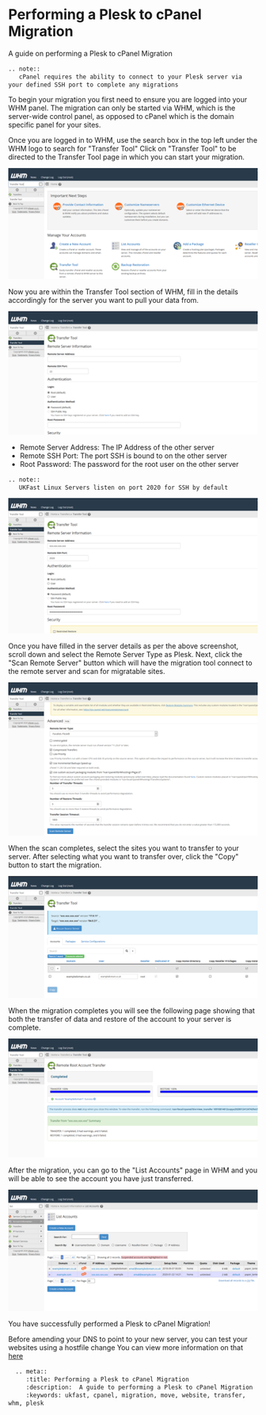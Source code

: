 # Performing a Plesk to cPanel Migration

A guide on performing a Plesk to cPanel Migration

```eval_rst
.. note::
   cPanel requires the ability to connect to your Plesk server via your defined SSH port to complete any migrations
```

To begin your migration you first need to ensure you are logged into your WHM panel.
The migration can only be started via WHM, which is the server-wide control panel, as opposed to cPanel which is the domain specific panel for your sites.

Once you are logged in to WHM, use the search box in the top left under the WHM logo to search for "Transfer Tool"
Click on "Transfer Tool" to be directed to the Transfer Tool page in which you can start your migration.

![cPanel Transfer Tool Image](files/cpanel_searchtransfertool.PNG)

Now you are within the Transfer Tool section of WHM, fill in the details accordingly for the server you want to pull your data from.

![cPanel Plesk to cPanel](files/cpanel_transfertool1.PNG)

- Remote Server Address: The IP Address of the other server
- Remote SSH Port: The port SSH is bound to on the other server
- Root Password: The password for the root user on the other server

```eval_rst
.. note::
   UKFast Linux Servers listen on port 2020 for SSH by default
```
![cPanel Plesk to cPanel server details](files/cpanel_transfertool1withdetails.PNG)

Once you have filled in the server details as per the above screenshot, scroll down and select the Remote Server Type as Plesk.
Next, click the "Scan Remote Server" button which will have the migration tool connect to the remote server and scan for migratable sites.

![cPanel Plesk to cPanel select plesk](files/cpanel_transfertool2selectplesk.PNG)

When the scan completes, select the sites you want to transfer to your server.
After selecting what you want to transfer over, click the "Copy" button to start the migration.

![cPanel Scanned Plesk for sites](files/cpanel_transfertoolscannedplesk.PNG)

When the migration completes you will see the following page showing that both the transfer of data and restore of the account to your server is complete.

![cPanel Transfer complete](files/cpanel_transfertoolplesksuccess.PNG)

After the migration, you can go to the "List Accounts" page in WHM and you will be able to see the account you have just transferred.

![cPanel List accounts to see the transferred site](files/cpanel_transfertoollistaccounts.PNG)

You have successfully performed a Plesk to cPanel Migration!

Before amending your DNS to point to your new server, you can test your websites using a hostfile change
You can view more information on that [here](https://my.ukfast.co.uk/safedns/index.php)

```eval_rst
  .. meta::
     :title: Performing a Plesk to cPanel Migration
     :description:  A guide to performing a Plesk to cPanel Migration
     :keywords: ukfast, cpanel, migration, move, website, transfer, whm, plesk
